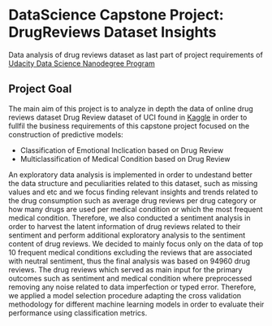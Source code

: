 # DataScience Capstone Project: DrugReviews Dataset Insights
Data analysis of drug reviews dataset as last part of project requirements of [Udacity Data Science Nanodegree Program](https://learn.udacity.com/nanodegrees/nd025/parts/cd1971/lessons/c20e1b63-c711-475b-b1ba-3ea987081193/concepts/dc9cae33-1b66-484a-95e4-61c166c64cf5)

## Project Goal
The main aim of this project is to analyze in depth the data of online drug reviews dataset Drug Review dataset of UCI found in [Kaggle](https://www.kaggle.com/datasets/jessicali9530/kuc-hackathon-winter-2018) in order to fullfil the business requirements of this capstone project focused on the construction of predictive models:
* Classification of Emotional Inclication based on Drug Review
* Multiclassification of Medical Condition based on Drug Review

An exploratory data analysis is implemented in order to undestand better the data structure and peculiarities related to this dataset, such as missing values and etc and we focus finding relevant insights and trends related to the drug consumption such as average drug reviews per drug category or how many drugs are used per medical condition or which the most frequent medical condition. Therefore, we also conducted a sentiment analysis in order to harvest the latent information of drug reviews related to their sentiment and perform additional exploratory analysis to the sentiment content of drug reviews.
We decided to mainly focus only on the data of top 10 frequent medical conditions excluding the reviews that are associated with neutral sentiment, thus the final analysis was based on 94960 drug reviews. The drug reviews which served as main input for the primary outcomes such as sentiment and medical condition where preprocessed removing any noise related to data imperfection or typed error. Therefore, we applied a model selection procedure adapting the cross validation methodology for different machine learning models in order to evaluate their performance using classification metrics.
